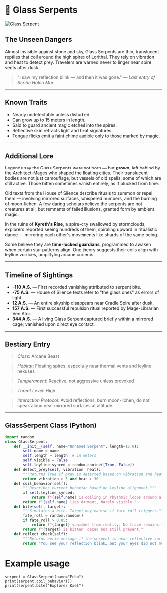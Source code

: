 # 🐍 Glass Serpents

![Glass Serpent](/images/glass-serpent.png)

## The Unseen Dangers

Almost invisible against stone and sky, Glass Serpents are thin, translucent reptiles that coil around the high spires of Lorithal. They rely on vibration and heat to detect prey. Travelers are warned never to linger near spire vents after dusk.

> "I saw my reflection blink — and then it was gone." — *Last entry of Scribe Halen Mor*

---

## Known Traits

- Nearly undetectable unless disturbed.
- Can grow up to 15 meters in length.
- Said to guard ancient magic etched into the spires.
- Reflective skin refracts light and heat signatures.
- Tongue flicks emit a faint chime audible only to those marked by magic.

---

## Additional Lore

Legends say the Glass Serpents were not born — but **grown**, left behind by the Architect-Mages who shaped the floating cities. Their translucent bodies are not just camouflage, but vessels of old spells, some of which are still active. Those bitten sometimes vanish entirely, as if plucked from time.

Old texts from the House of Silence describe rituals to summon or repel them — involving mirrored surfaces, whispered numbers, and the burning of moon-lichen. A few daring scholars believe the serpents are not creatures at all, but remnants of failed illusions, granted form by ambient magic.

In the ruins of **Kyreth's Rise**, a spire-city swallowed by stormclouds, explorers reported seeing hundreds of them, spiraling upward in ritualistic dance — mirroring each other's movements like shards of the same being.

Some believe they are **time-locked guardians**, programmed to awaken when certain star patterns align. One theory suggests their coils align with leyline vortices, amplifying arcane currents.

---

## Timeline of Sightings

- **-110 A.S.** — First recorded vanishing attributed to serpent bite.
- **-75 A.S.** — House of Silence texts refer to "the glass ones" as errors of light.
- **12 A.S.** — An entire skyship disappears near Cradle Spire after dusk.
- **157 A.S.** — First successful repulsion ritual reported by Mage-Librarian Ven Ator.
- **344 A.S.** — A living Glass Serpent captured briefly within a mirrored cage; vanished upon direct eye contact.

---

## Bestiary Entry

> *Class*: Arcane Beast  

> *Habitat*: Floating spires, especially near thermal vents and leyline nexuses  

> *Temperament*: Reactive, not aggressive unless provoked  

> *Threat Level*: High  

> *Interaction Protocol*: Avoid reflections, burn moon-lichen, do not speak aloud near mirrored surfaces at altitude.

---

## GlassSerpent Class (Python)

```python
import random
class GlassSerpent:
    def __init__(self, name="Unnamed Serpent", length=15.0):
        self.name = name
        self.length = length  # in meters
        self.visible = False
        self.leyline_synced = random.choice([True, False])
    def detect_prey(self, vibration, heat):
        """Returns True if prey is detected based on vibration and heat signature."""
        return vibration > 5 and heat > 30
    def coil_behavior(self):
        """Describes current behavior based on leyline alignment."""
        if self.leyline_synced:
            return f"{self.name} is coiling in rhythmic loops around a spire tip."
        return f"{self.name} lies dormant, barely visible."
    def bite(self, target):
        """Simulates a bite. Target may vanish if fate_roll triggers."""
        fate_roll = random.random()
        if fate_roll > 0.85:
            return f"{target} vanishes from reality. No trace remains."
        return f"{target} is bitten, dazed but still present."
    def reflect_check(self):
        """Returns eerie message if the serpent is near reflective surfaces."""
        return "You see your reflection blink… but your eyes did not move."
```

# Example usage

```
serpent = GlassSerpent(name="Echo")
print(serpent.coil_behavior())
print(serpent.bite("Explorer Kael"))
```
